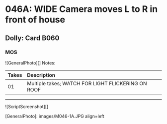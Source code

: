 # 046A: WIDE Camera moves L to R in front of house

## Dolly: Card B060

### MOS

![GeneralPhoto][]
Notes: 

| Takes | Description |
|:---|:----|
| 01 | Multiple takes; WATCH FOR LIGHT FLICKERING ON ROOF |

----

![ScriptScreenshot][]


[GeneralPhoto]:  images/M046-1A.JPG align=left
